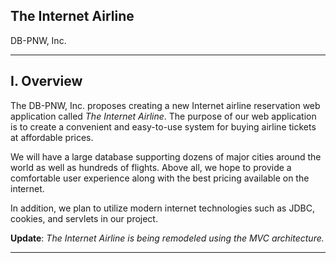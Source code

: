 ## The Internet Airline

DB-PNW, Inc.

---

## I. Overview

The DB-PNW, Inc. proposes creating a new Internet airline reservation web application called *The Internet Airline*. The purpose of our web application is to create a convenient and easy-to-use system for buying airline tickets at affordable prices.

We will have a large database supporting dozens of major cities around the world as well as hundreds of flights. Above all, we hope to provide a comfortable user experience along with the best pricing available on the internet.

In addition, we plan to utilize modern internet technologies such as JDBC, cookies, and servlets in our project.

**Update**: *The Internet Airline is being remodeled using the MVC architecture.*

---

